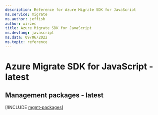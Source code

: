 ```yaml
---
description: Reference for Azure Migrate SDK for JavaScript
ms.service: migrate
ms.author: jeffish
author: xirzec
title: Azure Migrate SDK for JavaScript
ms.devlang: javascript
ms.data: 09/06/2022
ms.topic: reference
---
```

# Azure Migrate SDK for JavaScript - latest

## Management packages - latest
[!INCLUDE [mgmt-packages](migrate-mgmt-index.md)]
